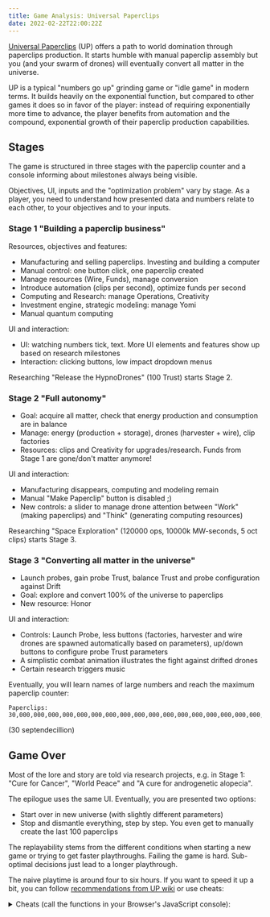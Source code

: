 ```yaml
---
title: Game Analysis: Universal Paperclips
date: 2022-02-22T22:00:22Z
---
```


[Universal Paperclips](https://www.decisionproblem.com/paperclips/) (UP) offers a path to world domination through paperclips production.
It starts humble with manual paperclip assembly but you (and your swarm of drones) will eventually convert all matter in the universe.

UP is a typical "numbers go up" grinding game or "idle game" in modern terms. It builds heavily on the exponential function, but compared to other games it does so in favor of the player: instead of requiring exponentially more time to advance, the player benefits from automation and the compound, exponential growth of their paperclip production capabilities.

## Stages

The game is structured in three stages with the paperclip counter and a console informing about milestones always being visible.

Objectives, UI, inputs and the "optimization problem" vary by stage. As a player, you need to understand how presented data and numbers relate to each other, to your objectives and to your inputs.

### Stage 1 "Building a paperclip business"

Resources, objectives and features:

* Manufacturing and selling paperclips. Investing and building a computer
* Manual control: one button click, one paperclip created
* Manage resources (Wire, Funds), manage conversion
* Introduce automation (clips per second), optimize funds per second
* Computing and Research: manage Operations, Creativity
* Investment engine, strategic modeling: manage Yomi
* Manual quantum computing

UI and interaction:

* UI: watching numbers tick, text. More UI elements and features show up based on research milestones
* Interaction: clicking buttons, low impact dropdown menus

Researching "Release the HypnoDrones" (100 Trust) starts Stage 2.

### Stage 2 "Full autonomy"

* Goal: acquire all matter, check that energy production and consumption are in balance
* Manage: energy (production + storage), drones (harvester + wire), clip factories
* Resources: clips and Creativity for upgrades/research. Funds from Stage 1 are gone/don't matter anymore!

UI and interaction:

* Manufacturing disappears, computing and modeling remain
* Manual "Make Paperclip" button is disabled ;)
* New controls: a slider to manage drone attention between "Work" (making paperclips) and "Think" (generating computing resources)

Researching "Space Exploration" (120000 ops, 10000k MW-seconds, 5 oct clips) starts Stage 3.

### Stage 3 "Converting all matter in the universe"

* Launch probes, gain probe Trust, balance Trust and probe configuration against Drift
* Goal: explore and convert 100% of the universe to paperclips
* New resource: Honor

UI and interaction:

* Controls: Launch Probe, less buttons (factories, harvester and wire drones are spawned automatically based on parameters), up/down buttons to configure probe Trust parameters
* A simplistic combat animation illustrates the fight against drifted drones
* Certain research triggers music

Eventually, you will learn names of large numbers and reach the maximum paperclip counter:

```
Paperclips: 30,000,000,000,000,000,000,000,000,000,000,000,000,000,000,000,000,000,000
```

(30 septendecillion)

## Game Over

Most of the lore and story are told via research projects, e.g. in Stage 1: "Cure for Cancer", "World Peace" and "A cure for androgenetic alopecia".

The epilogue uses the same UI. Eventually, you are presented two options:

* Start over in new universe (with slightly different parameters)
* Stop and dismantle everything, step by step. You even get to manually create the last 100 paperclips

The replayability stems from the different conditions when starting a new game or trying to get faster playthroughs.
Failing the game is hard. Sub-optimal decisions just lead to a longer playthrough.

The naive playtime is around four to six hours.
If you want to speed it up a bit, you can follow [recommendations from UP wiki](https://universalpaperclips.fandom.com/wiki/Universal_Paperclips_Wiki) or use cheats:

<details>
<summary>Cheats (call the functions in your Browser's JavaScript console):</summary>


```
cheatClips()
cheatMoney()
cheatTrust()
cheatOps()
cheatCreat()
cheatYomi()

cheatHypno()
cheatPrestigeU()
cheatPrestigeS()
```
</details>
